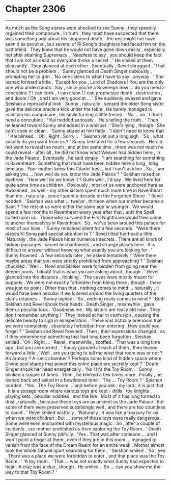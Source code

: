 
# Chapter 2306


---

As much as the Song sisters were shocked to see Sunny , they speedily regained their composure . In truth , they must have suspected that there was something odd about his supposed death - the rest might not have seen it as peculiar , but several of Ki Song's daughters had faced him on the battlefield .
They knew that he would not have gone down easily , especially not after attaining Supremacy .
'Needless to say , you should keep the fact that I am not as dead as everyone thinks a secret . ' He smiled at them pleasantly . They glanced at each other . Eventually , Revel shrugged . 'That should not be a problem . '
Sunny glanced at Death Singer dubiously , prompting her to grin . 'No one listens to what I have to say , anyway . ' She leaned forward a little . 'Except for you , Lord of Shadows ! You are the only one who understands . Say , since you're a Sovereign now … do you need a concubine ? I can cook , I can clean ! I can prophesize death , destruction , and doom ! Oh , and I am very good at … ' She suddenly swayed and gave Seishan a reproachful look . Sunny , naturally , sensed the older Song sister gave the delicate oracle a kick under the table .
He barely managed to maintain his composure , his smile turning a little forced . 'No … no , I don't need a concubine . '
Kai nodded seriously . 'He's telling the truth . ' Then , he leaned toward Sunny and added in a whisper : 'She's lying , though . She can't cook or clean . '
Sunny stared at him flatly . 'I didn't need to know that . '
Kai blinked . 'Oh . Right . Sorry … '
Seishan let out a long sigh . 'So , what exactly do you want from us ? '
Sunny hesitated for a few seconds . He did not want to reveal too much , and at the same time , there was not much he could reveal - after all , he did not know what Weaver had hidden here , in the Jade Palace . Eventually , he said simply : 'I am searching for something in Ravenheart . Something that must have been hidden here a long , long time ago . Your mother knew this Citadel best , but I can't ask her . So , I am asking you … how well do you know the Jade Palace ? '
Seishan raised an eyebrow . 'How well do we know it ? Quite well , I'd say . We lived here for quite some time as children . Obviously , most of us were anchored here as Awakened , as well - my other sisters spent much more time in Ravenheart than me , naturally , since I spent a decade on the Forgotten Shore . '
Revel nodded . 'Seishan was what … twelve , thirteen when our mother became a Saint ? The rest of us were either the same age or younger . We would spend a few months in Ravenheart every year after that , until the Spell called upon us . Those who survived the First Nightmare would then come to anchor themselves in Ravenheart . So , we've been around this palace for most of our lives . '
Sunny remained silent for a few seconds . 'Were there places Ki Song paid special attention to ? '
Revel tilted her head a little . 'Naturally , the Jade Palace hides numerous secrets . There are all kinds of hidden passages , secret enchantments , and strange places here . It is difficult to answer without knowing what exactly you are looking for . '
Sunny frowned . A few seconds later , he asked tentatively : 'Were there maybe areas that you were strictly prohibited from approaching ? '
Seishan chuckled . 'Well … Howl and Stalker were forbidden from going near the deeper pools . I doubt that is what you are asking about , though . '
Revel glanced into the distance , thinking . 'The caves were mostly meant for puppets . We were not exactly forbidden from being there , though - there was just no point . Other than that , nothing comes to mind … naturally , it would have been peculiar if we loitered around the living quarters of the clan's retainers . '
Sunny sighed . 'So , nothing really comes to mind ? '
Both Seishan and Revel shook their heads .
Death Singer , meanwhile , gave them a peculiar look . 'Goodness me . My sisters are really old now . They don't remember anything ! '
They looked at her in confusion , causing the delicate beauty to sigh in exasperation . 'There was actually one room that we were completely , absolutely forbidden from entering . How could you forget ? '
Seishan and Revel frowned . Then , their expressions changed , as if they remembered something that had long been forgotten .
Seishan smiled . 'Oh . Right … '
Revel , meanwhile , scoffed . 'That was a long time ago , but you are correct . '
Sunny glanced at each of them , then leaned forward a little . 'Well , are you going to tell me what that room was or not ? An armory ? A runic chamber ? Perhaps some kind of hidden space where Divine soul shards that power this entire place are secretly kept ? '
Death Singer shook her head energetically . 'No ! It's the Toy Room . '
Sunny blinked a couple of times . Then , he blinked a few times more .
Finally , he leaned back and asked in a bewildered tone : 'The … Toy Room ? '
Seishan nodded . 'Yes . The Toy Room … and before you ask , my lord , it is just that . It is a storage room where various toys are kept - dolls , toy knights , playing sets , peculiar oddities , and the like . Most of it has long turned to dust , naturally , because these toys are as ancient as the Jade Palace . But some of them were preserved surprisingly well , and there are too countless to count . '
Revel smiled wistfully . 'Naturally , it was like a treasury for us when we were children . But … some of those toys were really dangerous . Some were even enchanted with mysterious magic . So , after a couple of incidents , our mother prohibited us from exploring the Toy Room . '
Death Singer glanced at Sunny pitifully . 'Yes . That was after someone … and I won't point a finger at them , even if they are in this room … managed to vanish from the face of the Dream Realm for an entire week . Mother almost took the whole Citadel apart searching for them . '
Seishan smiled . 'So , yes . There was a place we were forbidden to enter , and that place was the Toy Room . '
'A toy room . ' That … was not exactly what Sunny had expected to hear .
A clue was a clue , though . He smiled . 'So … can you show me the way to that Toy Room ? '

---

